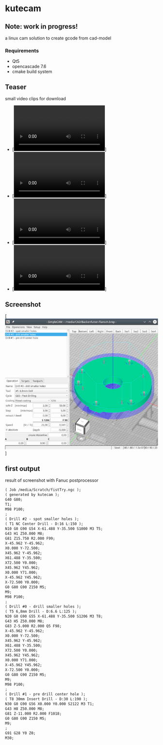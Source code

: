 # kutecam

## Note: work in progress!
 a linux cam solution to create gcode from cad-model

### Requirements
 - Qt5
 - opencascade 7.6
 - cmake build system

## Teaser
small video clips for download
- [![common setup](sample/common_Setup.mkv)]
- [![model setup](sample/model_Setup.mkv)]
- [![drill cycles](sample/drill_Cycles.mkv)]
- [![simple sweep](sample/simple_Sweep.mkv)]

## Screenshot
[![first step](sample/SC013.jpg)]

## first output
result of screenshot with Fanuc postprocessor

```
( Job /media/Scratch/fistTry.ngc );
( generated by kutecam );
G40 G80;
T1;
M98 P100;
;
( Drill #2 - spot smaller holes );
( T1 NC Center Drill - D:16 L:150 );
N10 G0 G90 G54 X-61.488 Y-35.500 S1000 M3 T5;
G43 H1 Z50.000 M8;
G81 Z15.750 R2.000 F99;
X-45.962 Y-45.962;
X0.000 Y-72.500;
X45.962 Y-45.962;
X61.488 Y-35.500;
X72.500 Y0.000;
X45.962 Y45.962;
X0.000 Y71.000;
X-45.962 Y45.962;
X-72.500 Y0.000;
G0 G80 G90 Z150 M5;
M9;
M98 P100;
;
( Drill #0 - drill smaller holes );
( T5 6,8mm Drill - D:6.6 L:125 );
N20 G0 G90 G55 X-61.488 Y-35.500 S1206 M3 T8;
G43 H5 Z50.000 M8;
G83 Z-5.000 R2.000 Q5 F98;
X-45.962 Y-45.962;
X0.000 Y-72.500;
X45.962 Y-45.962;
X61.488 Y-35.500;
X72.500 Y0.000;
X45.962 Y45.962;
X0.000 Y71.000;
X-45.962 Y45.962;
X-72.500 Y0.000;
G0 G80 G90 Z150 M5;
M9;
M98 P100;
;
( Drill #1 - pre drill center hole );
( T8 30mm Insert Drill - D:30 L:190 );
N30 G0 G90 G56 X0.000 Y0.000 S2122 M3 T1;
G43 H8 Z50.000 M8;
G81 Z-11.000 R2.000 F1018;
G0 G80 G90 Z150 M5;
M9;
;
G91 G28 Y0 Z0;
M30;
```
